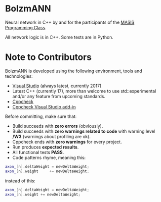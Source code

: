 # BolzmANN
Neural network in C++ by and for the participants of the [MASIS Programming Class](http://www.masisclass.com).

All network logic is in C++. Some tests are in Python.

# Note to Contributors
BolzmANN is developed using the following environment, tools and technologies:
- [Visual Studio](https://www.visualstudio.com/vs/community/) (always latest, currently 2017)
- Latest C++ (currently 17), more than welcome to use std::experimental and/or any feature from upcoming standards.
- [Cppcheck](http://cppcheck.sourceforge.net/)
- [Cppcheck Visual Studio add-in](https://marketplace.visualstudio.com/items?itemName=Alexium.Cppcheckadd-in)

Before committing, make sure that:

- Build succeeds with **zero errors** (obviously).
- Build succeeds with **zero warnings related to code** with warning level **/W3** (warnings about profiling are ok).
- Cppcheck ends with **zero warnings** for every project.
- Run produces **expected results**.
- All functional tests **PASS**.
- Code patterns rhyme, meaning this:
```C++
axon_[n].deltaWeight = newDeltaWeight;
axon_[n].weight     += newDeltaWeight;
```
 instead of this:
```C++
axon_[n].deltaWeight = newDeltaWeight;
axon_[n].weight += newDeltaWeight;
```
  

